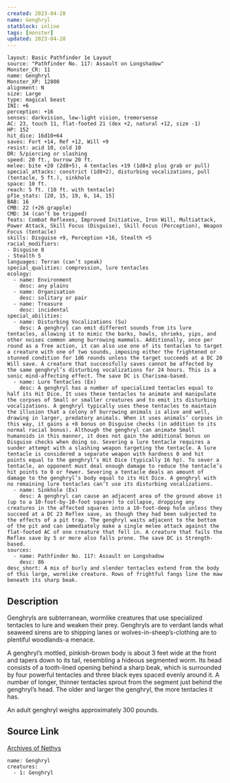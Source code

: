 ```yaml
---
created: 2023-04-28
name: Genghryl
statblock: inline
tags: [monster]
updated: 2023-04-28
---
```

```statblock
layout: Basic Pathfinder 1e Layout
source: "Pathfinder No. 117: Assault on Longshadow"
Monster_CR: 11
name: Genghryl
Monster_XP: 12800
alignment: N
size: Large
type: magical beast
INI: +6
perception: +16
senses: darkvision, low-light vision, tremorsense
AC: 23, touch 11, flat-footed 21 (dex +2, natural +12, size -1)
HP: 152
hit_dice: 16d10+64
saves: Fort +14, Ref +12, Will +9
resist: acid 10, cold 10
DR: 5/piercing or slashing
speed: 20 ft., burrow 20 ft.
melee: bite +20 (2d8+5), 4 tentacles +19 (1d8+2 plus grab or pull)
special_attacks: constrict (1d8+2), disturbing vocalizations, pull (tentacle, 5 ft.), sinkhole
space: 10 ft.
reach: 5 ft. (10 ft. with tentacle)
pf1e_stats: [20, 15, 19, 6, 14, 15]
BAB: 16
CMB: 22 (+26 grapple)
CMD: 34 (can’t be tripped)
feats: Combat Reflexes, Improved Initiative, Iron Will, Multiattack, Power Attack, Skill Focus (Disguise), Skill Focus (Perception), Weapon Focus (tentacle)
skills: Disguise +9, Perception +16, Stealth +5
racial_modifiers:
- Disguise 8
- Stealth 5
languages: Terran (can’t speak)
special_qualities: compression, lure tentacles
ecology:
  - name: Environment
    desc: any plains
  - name: Organisation
    desc: solitary or pair
  - name: Treasure
    desc: incidental
special_abilities:
  - name: Disturbing Vocalizations (Su)
    desc: A genghryl can emit different sounds from its lure tentacles, allowing it to mimic the barks, howls, shrieks, yips, and other noises common among burrowing mammals. Additionally, once per round as a free action, it can also use one of its tentacles to target a creature with one of two sounds, imposing either the frightened or stunned condition for 1d6 rounds unless the target succeeds at a DC 20 Will save. A creature that successfully saves cannot be affected by the same genghryl’s disturbing vocalizations for 24 hours. This is a sonic mind-affecting effect. The save DC is Charisma-based.
  - name: Lure Tentacles (Ex)
    desc: A genghryl has a number of specialized tentacles equal to half its Hit Dice. It uses these tentacles to animate and manipulate the corpses of Small or smaller creatures and to emit its disturbing vocalizations. A genghryl typically uses these tentacles to maintain the illusion that a colony of burrowing animals is alive and well, drawing in larger, predatory animals. When it uses animals’ corpses in this way, it gains a +8 bonus on Disguise checks (in addition to its normal racial bonus). Although the genghryl can animate Small humanoids in this manner, it does not gain the additional bonus on Disguise checks when doing so. Severing a lure tentacle requires a sunder attempt with a slashing weapon targeting the tentacle. A lure tentacle is considered a separate weapon with hardness 0 and hit points equal to the genghryl’s Hit Dice (typically 16 hp). To sever a tentacle, an opponent must deal enough damage to reduce the tentacle’s hit points to 0 or fewer. Severing a tentacle deals an amount of damage to the genghryl’s body equal to its Hit Dice. A genghryl with no remaining lure tentacles can’t use its disturbing vocalizations.
  - name: Sinkhole (Ex)
    desc: A genghryl can cause an adjacent area of the ground above it (up to a 10-foot-by-10-foot square) to collapse, dropping any creatures in the affected squares into a 10-foot-deep hole unless they succeed at a DC 23 Reflex save, as though they had been subjected to the effects of a pit trap. The genghryl waits adjacent to the bottom of the pit and can immediately make a single melee attack against the flat-footed AC of one creature that fell in. A creature that fails the Reflex save by 5 or more also falls prone. The save DC is Strength-based.
sources:
  - name: Pathfinder No. 117: Assault on Longshadow
    desc: 86
desc_short: A mix of burly and slender tentacles extend from the body of this large, wormlike creature. Rows of frightful fangs line the maw beneath its sharp beak.
```
## Description
Genghryls are subterranean, wormlike creatures that use specialized tentacles to lure and weaken their prey. Genghryls are to verdant lands what seaweed sirens are to shipping lanes or wolves-in-sheep’s-clothing are to plentiful woodlands-a menace.

A genghryl’s mottled, pinkish-brown body is about 3 feet wide at the front and tapers down to its tail, resembling a hideous segmented worm. Its head consists of a tooth-lined opening behind a sharp beak, which is surrounded by four powerful tentacles and three black eyes spaced evenly around it. A number of longer, thinner tentacles sprout from the segment just behind the genghryl’s head. The older and larger the genghryl, the more tentacles it has.

An adult genghryl weighs approximately 300 pounds.
## Source Link
[Archives of Nethys](https://aonprd.com/MonsterDisplay.aspx?ItemName=Genghryl)
```encounter-table
name: Genghryl
creatures:
  - 1: Genghryl
```
